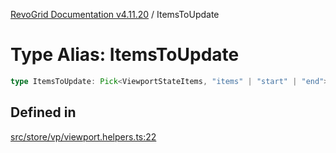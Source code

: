 [RevoGrid Documentation v4.11.20](README.md) / ItemsToUpdate

# Type Alias: ItemsToUpdate

```ts
type ItemsToUpdate: Pick<ViewportStateItems, "items" | "start" | "end">;
```

## Defined in

[src/store/vp/viewport.helpers.ts:22](https://github.com/revolist/revogrid/blob/4b7a998aefffde7f50261e3e7336253a89c4c269/src/store/vp/viewport.helpers.ts#L22)
